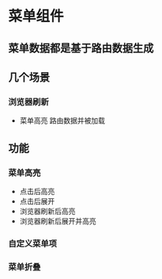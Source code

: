 # 菜单组件

## 菜单数据都是基于路由数据生成


## 几个场景

###  浏览器刷新
- 菜单高亮 路由数据并被加载


## 功能

### 菜单高亮
 - 点击后高亮
 - 点击后展开
 - 浏览器刷新后高亮
 - 浏览器刷新后展开并高亮

### 自定义菜单项
### 菜单折叠
